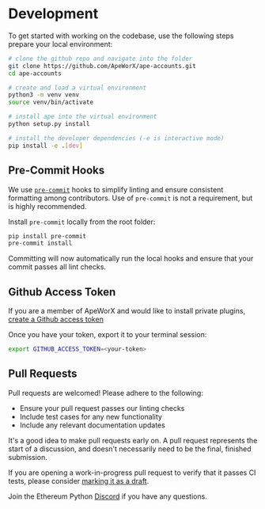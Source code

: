 # Development

To get started with working on the codebase, use the following steps prepare your local environment:

```bash
# clone the github repo and navigate into the folder
git clone https://github.com/ApeWorX/ape-accounts.git
cd ape-accounts

# create and load a virtual environment
python3 -m venv venv
source venv/bin/activate

# install ape into the virtual environment
python setup.py install

# install the developer dependencies (-e is interactive mode)
pip install -e .[dev]
```

## Pre-Commit Hooks

We use [`pre-commit`](https://pre-commit.com/) hooks to simplify linting and ensure consistent formatting among contributors.
Use of `pre-commit` is not a requirement, but is highly recommended.

Install `pre-commit` locally from the root folder:

```bash
pip install pre-commit
pre-commit install
```

Committing will now automatically run the local hooks and ensure that your commit passes all lint checks.

## Github Access Token

If you are a member of ApeWorX and would like to install private plugins, 
[create a Github access token](https://docs.github.com/en/authentication/keeping-your-account-and-data-secure/creating-a-personal-access-token)

Once you have your token, export it to your terminal session:

```bash
export GITHUB_ACCESS_TOKEN=<your-token>
```

## Pull Requests

Pull requests are welcomed! Please adhere to the following:

- Ensure your pull request passes our linting checks
- Include test cases for any new functionality
- Include any relevant documentation updates

It's a good idea to make pull requests early on.
A pull request represents the start of a discussion, and doesn't necessarily need to be the final, finished submission.

If you are opening a work-in-progress pull request to verify that it passes CI tests, please consider
[marking it as a draft](https://help.github.com/en/github/collaborating-with-issues-and-pull-requests/about-pull-requests#draft-pull-requests).

Join the Ethereum Python [Discord](https://discord.gg/PcEJ54yX) if you have any questions.
